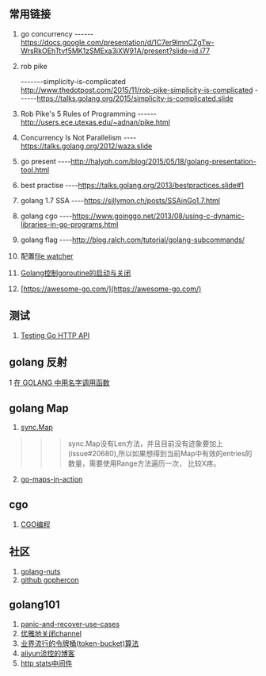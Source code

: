 ## 常用链接
1. go concurrency
    ------https://docs.google.com/presentation/d/1C7er9lmnCZgTw-WrsRkOEhTtvf5MK1zSMExa3iXW91A/present?slide=id.i77

2. rob pike

    -------simplicity-is-complicated  http://www.thedotpost.com/2015/11/rob-pike-simplicity-is-complicated
    ------https://talks.golang.org/2015/simplicity-is-complicated.slide
3.  Rob Pike's 5 Rules of Programming
    ------http://users.ece.utexas.edu/~adnan/pike.html

4.  Concurrency Is Not Parallelism
    ----https://talks.golang.org/2012/waza.slide

5.  go present
    ----http://halyph.com/blog/2015/05/18/golang-presentation-tool.html

6.  best practise
    ----https://talks.golang.org/2013/bestpractices.slide#1

7. golang 1.7 SSA
    ----https://sillymon.ch/posts/SSAinGo1.7.html 
8. golang cgo
    ----https://www.goinggo.net/2013/08/using-c-dynamic-libraries-in-go-programs.html
9. golang flag
    ----http://blog.ralch.com/tutorial/golang-subcommands/

10. 配置[file watcher](https://stackoverflow.com/questions/33774950/execute-gofmt-on-file-save-in-intellij)

11. [Golang控制goroutine的启动与关闭](http://www.cnblogs.com/vimsk/p/4866586.html)

12. [https://awesome-go.com/](https://awesome-go.com/)

## 测试

1. [Testing Go HTTP API](http://dennissuratna.com/testing-in-go/)

## golang 反射

1 [在 GOLANG 中用名字调用函数](https://mikespook.com/2012/07/%E5%9C%A8-golang-%E4%B8%AD%E7%94%A8%E5%90%8D%E5%AD%97%E8%B0%83%E7%94%A8%E5%87%BD%E6%95%B0/)

## golang Map

1. [sync.Map](http://colobu.com/2017/07/11/dive-into-sync-Map/)

>>> sync.Map没有Len方法，并且目前没有迹象要加上 (issue#20680),所以如果想得到当前Map中有效的entries的数量，需要使用Range方法遍历一次， 比较X疼。

2. [go-maps-in-action](https://blog.golang.org/go-maps-in-action)

## cgo

1.  [CGO编程](https://chai2010.gitbooks.io/advanced-go-programming-book/content/ch2-cgo/ch2-07-memory.html)

## 社区

1. [golang-nuts](https://groups.google.com/forum/#!forum/golang-nuts)
2. [github gophercon](https://github.com/gophercon/2017-talks)

## golang101

1. [panic-and-recover-use-cases](https://go101.org/article/panic-and-recover-use-cases.html)
2. [优雅地关闭channel](https://www.jianshu.com/p/d24dfbb33781)
3. [业界流行的令牌桶(token-bucket)算法](https://www.alexedwards.net/blog/how-to-rate-limit-http-requests)
4. [aliyun流控的博客](https://blog.jamespan.me/2015/10/19/traffic-shaping-with-token-bucket)
5. [http stats中间件](https://github.com/thoas/stats)
